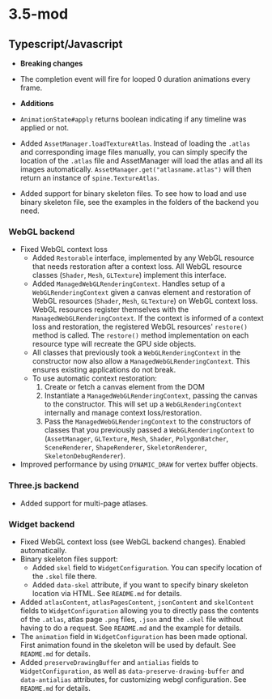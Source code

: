 # 3.5-mod

## Typescript/Javascript
* **Breaking changes**
* The completion event will fire for looped 0 duration animations every frame.

* **Additions**
* `AnimationState#apply` returns boolean indicating if any timeline was applied or not.
* Added `AssetManager.loadTextureAtlas`. Instead of loading the `.atlas` and corresponding image files manually, you can simply specify the location of the `.atlas` file and AssetManager will load the atlas and all its images automatically. `AssetManager.get("atlasname.atlas")` will then return an instance of `spine.TextureAtlas`.
* Added support for binary skeleton files. To see how to load and use binary skeleton file, see the examples in the folders of the backend you need.


### WebGL backend
* Fixed WebGL context loss
  * Added `Restorable` interface, implemented by any WebGL resource that needs restoration after a context loss. All WebGL resource classes (`Shader`, `Mesh`, `GLTexture`) implement this interface.
  * Added `ManagedWebGLRenderingContext`. Handles setup of a `WebGLRenderingContext` given a canvas element and restoration of WebGL resources (`Shader`, `Mesh`, `GLTexture`) on WebGL context loss. WebGL resources register themselves with the `ManagedWebGLRenderingContext`. If the context is informed of a context loss and restoration, the registered WebGL resources' `restore()` method is called. The `restore()` method implementation on each resource type will recreate the GPU side objects.
  * All classes that previously took a `WebGLRenderingContext` in the constructor now also allow a `ManagedWebGLRenderingContext`. This ensures existing applications do not break.
  * To use automatic context restoration:
    1. Create or fetch a canvas element from the DOM
    2. Instantiate a `ManagedWebGLRenderingContext`, passing the canvas to the constructor. This will set up a `WebGLRenderingContext` internally and manage context loss/restoration.
    3. Pass the `ManagedWebGLRenderingContext` to the constructors of classes that you previously passed a `WebGLRenderingContext` to (`AssetManager`, `GLTexture`, `Mesh`, `Shader`, `PolygonBatcher`, `SceneRenderer`, `ShapeRenderer`, `SkeletonRenderer`, `SkeletonDebugRenderer`).
* Improved performance by using `DYNAMIC_DRAW` for vertex buffer objects.

### Three.js backend
* Added support for multi-page atlases.

### Widget backend
* Fixed WebGL context loss (see WebGL backend changes). Enabled automatically.
* Binary skeleton files support:
  * Added `skel` field to `WidgetConfiguration`. You can specify location of the `.skel` file there.
  * Added `data-skel` attribute, if you want to specify binary skeleton location via HTML. See `README.md` for details.
* Added `atlasContent`, `atlasPagesContent`, `jsonContent` and `skelContent` fields to `WidgetConfiguration` allowing you to directly pass the contents of the `.atlas`, atlas page `.png` files, `.json` and the `.skel` file without having to do a request. See `README.md` and the example for details.
* The `animation` field in `WidgetConfiguration` has been made optional. First animation found in the skeleton will be used by default. See `README.md` for details.
* Added `preserveDrawingBuffer` and `antialias` fields to `WidgetConfiguration`, as well as `data-preserve-drawing-buffer` and `data-antialias` attributes, for customizing webgl configuration. See `README.md` for details.
